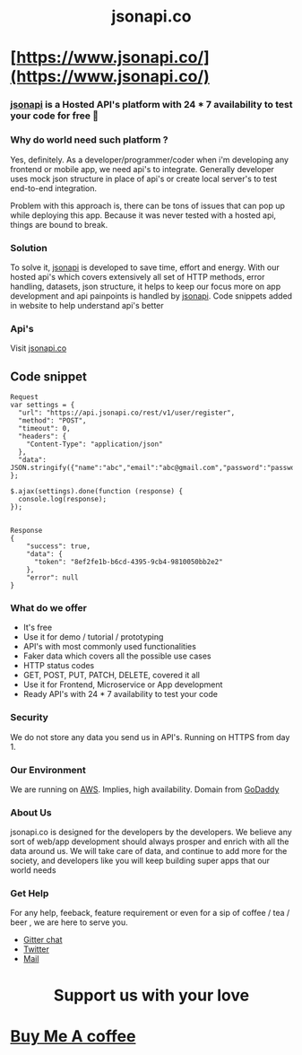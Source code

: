 # <center>jsonapi.co</center>

# [https://www.jsonapi.co/](https://www.jsonapi.co/)

### [jsonapi](https://www.jsonapi.co/) is a Hosted API's platform with 24 \* 7 availability to test your code for free 🙌

### Why do world need such platform ?

Yes, definitely. As a developer/programmer/coder when i'm developing any frontend or mobile app, we need api's to integrate.
Generally developer uses mock json structure in place of api's or create local server's to test end-to-end integration.

Problem with this approach is, there can be tons of issues that can pop up while deploying this app. Because it was never tested with a hosted api, things are bound to break.

### Solution

To solve it, [jsonapi](https://www.jsonapi.co/) is developed to save time, effort and energy. With our hosted api's which covers extensively all set of HTTP methods, error handling, datasets, json structure, it helps to keep our focus more on app development and api painpoints is handled by [jsonapi](https://www.jsonapi.co/). Code snippets added in website to help understand api's better

### Api's

Visit [jsonapi.co](https://www.jsonapi.co/)

## Code snippet

```
Request
var settings = {
  "url": "https://api.jsonapi.co/rest/v1/user/register",
  "method": "POST",
  "timeout": 0,
  "headers": {
    "Content-Type": "application/json"
  },
  "data": JSON.stringify({"name":"abc","email":"abc@gmail.com","password":"password"}),
};

$.ajax(settings).done(function (response) {
  console.log(response);
});
```

```

Response
{
    "success": true,
    "data": {
      "token": "8ef2fe1b-b6cd-4395-9cb4-9810050bb2e2"
    },
    "error": null
}
```

### What do we offer

- It's free
- Use it for demo / tutorial / prototyping
- API's with most commonly used functionalities
- Faker data which covers all the possible use cases
- HTTP status codes
- GET, POST, PUT, PATCH, DELETE, covered it all
- Use it for Frontend, Microservice or App development
- Ready API's with 24 \* 7 availability to test your code

### Security

We do not store any data you send us in API's. Running on HTTPS from day 1.

### Our Environment

We are running on [AWS](https://aws.amazon.com/). Implies, high availability. Domain from [GoDaddy](https://in.godaddy.com/)

### About Us

jsonapi.co is designed for the developers by the developers. We believe any sort of web/app development should always prosper and enrich with all the data around us. We will take care of data, and continue to add more for the society, and developers like you will keep building super apps that our world needs

### Get Help

For any help, feeback, feature requirement or even for a sip of coffee / tea / beer , we are here to serve you.

- [Gitter chat](https://gitter.im/jsonapiapp/community#)
- [Twitter](https://twitter.com/jsonapiapp)
- [Mail](mailto:jsonapiapp@gmail.com)

# <center> Support us with your love </center>

# [Buy Me A coffee](https://www.buymeacoffee.com/jsonapi)
